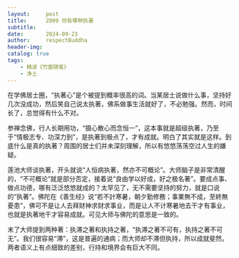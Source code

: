 ```yaml
---
layout:     post
title:      Z009 你有哪种执著
subtitle:   
date:       2024-09-23
author:     respectBuddha
header-img: 
catalog: true
tags:
    - 精读《竹窗随笔》
    - 净土
---
```


在学佛居士圈，“执著心”是个被提到概率很高的词。当某居士说做什么事，坚持好几次没成功，然后笑自己说太执著，佛系做事生活就好了，不必勉强。然而，时间长了，总觉得有什么不对。

参禅念佛，行人长期用功，“摄心散心而念恒一”，这本事就是超级执著，乃至于“情极志专、功深力到”，是执著到极点了，才有成就。明白了其实就是这样。到底什么是真的执著？周围的居士们并未深刻理解，所以有悠悠荡荡空过人生的嫌疑。

莲池大师谈执著，开头就说“人恒病执著，然亦不可概论”。大师脑子是非常清醒的，“不可概论”就是部分否定，接着说“良由学以好成，好之极名著”。要成点事、做点功德，哪有泛泛悠悠就成的？太罕见了，无不需要坚持的努力，就是口说的“执著”。佛陀在《善生经》说“若不計寒暑，朝夕勤修務；事業無不成，至終無憂患”，佛可不是让人去拜财神求财求事业，而是让人不计寒暑地去干才有事业，也就是执著地干才容易成就。可见大师与佛陀的意思是一致的。

末了大师提到两种著：执滞之著和执持之著，“执滞之著不可有，执持之著不可无”。我们很容易“滞”，这是普遍的通病；而大师却不滞但执持，所以成就斐然。两者语义上有点细致的差别，行持和境界会有巨大不同。